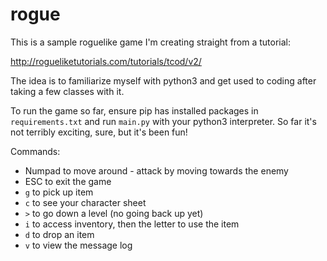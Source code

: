 # rogue

This is a sample roguelike game I'm creating straight from a tutorial:

http://rogueliketutorials.com/tutorials/tcod/v2/

The idea is to familiarize myself with python3 and get used to coding after taking a few classes with it.

To run the game so far, ensure pip has installed packages in `requirements.txt` and run `main.py` with your python3 interpreter. So far it's not terribly exciting, sure, but it's been fun!

Commands:

 * Numpad to move around - attack by moving towards the enemy
 * ESC to exit the game
 * `g` to pick up item
 * `c` to see your character sheet
 * `>` to go down a level (no going back up yet)
 * `i` to access inventory, then the letter to use the item
 * `d` to drop an item
 * `v` to view the message log